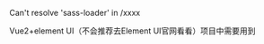 Can't resolve 'sass-loader' in /xxxx

Vue2+element UI（不会推荐去Element UI官网看看）项目中需要用到<style lang="scss">，发现每次都会报错，Can't resolve 'sass-loader' in 

    在Chrome浏览器中的错误：

    就是不能解析sass-loader 这种东西。 
    所以第一步需要在项目中引入：
        
      1.
      npm install sass-loader -D
    
      
      2.
      npm install node-sass -D
        或者
      cnpm install node-sass -D 


如果你还不行那可能就需要去webpack.base.conf.js中的module：的rules：[ ] 下最后添加试试（反正我是没有用）：

     {
        test: /\.vue$/,
        loader: 'vue-loader',
        options: {
            loaders: {
                scss: 'style-loader!css-loader!sass-loader',
                sass: 'style-loader!css-loader!sass-loader?indentedSyntax',
            },
        },
    },


下面是官方Sass Loader的引入方法Sass Loade官方仓库：
    
    npm install sass-loader node-sass webpack --save-dev
    
    npm install style-loader css-loader --save-dev
    
    // webpack.config.js
    module.exports = {
        ...
        module: {
            rules: [{
                test: /\.scss$/,
                use: [{
                    loader: "style-loader" // creates style nodes from JS strings
                }, {
                    loader: "css-loader" // translates CSS into CommonJS
                }, {
                    loader: "sass-loader" // compiles Sass to CSS
                }]
            }]
        }
    };
--------------------- 
作者：CodeChenL 
来源：CSDN 
原文：https://blog.csdn.net/qq_24058693/article/details/80056557 
版权声明：本文为博主原创文章，转载请附上博文链接！